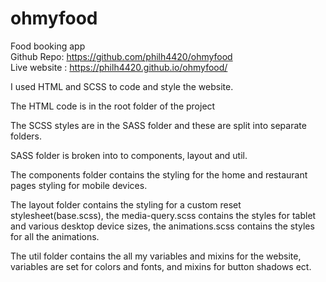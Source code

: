 # ohmyfood

Food booking app <br>
Github Repo: <https://github.com/philh4420/ohmyfood> <br>
Live website : <https://philh4420.github.io/ohmyfood/>

I used HTML and SCSS to code and style the website.

The HTML code is in the root folder of the project

The SCSS styles are in the SASS folder and these are split into separate folders.

SASS folder is broken into to components, layout and util.

The components folder contains the styling for the home and restaurant pages styling for mobile devices.

The layout folder contains the styling for a custom reset stylesheet(base.scss), the media-query.scss contains the styles for tablet and various desktop device sizes, the animations.scss contains the styles for all the animations.

The util folder contains the all my variables and mixins for the website, variables are set for colors and fonts, and mixins for button shadows ect.
